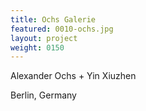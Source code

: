 ```yaml
---
title: Ochs Galerie
featured: 0010-ochs.jpg
layout: project
weight: 0150
---
```


Alexander Ochs + Yin Xiuzhen  

Berlin, Germany
